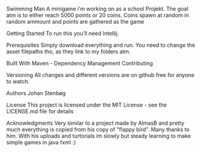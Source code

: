 Swimming Man
A minigame i'm working on as a school Projekt. 
The goal atm is to either reach 5000 points or 20 coins. 
Coins spawn at random in random ammount and points are gathered as the game 

Getting Started
To run this you'll need Intellij. 

Prerequisites
Simply download everything and run. You need to change the asset filepaths tho, as they link to my folders atm. 

Built With
Maven - Dependency Management
Contributing

Versioning
All changes and different versions are on github free for anyone to watch. 

Authors
Johan Stenbøg

License
This project is licensed under the MIT License - see the LICENSE.md file for details

Acknowledgments
Very similar to a project made by AlmasB and pretty much everything is copied from his copy of "flappy bird". Many thanks to him. 
With his uploads and turtorials im slowly but steady learning to make simple games in java fxml :)
